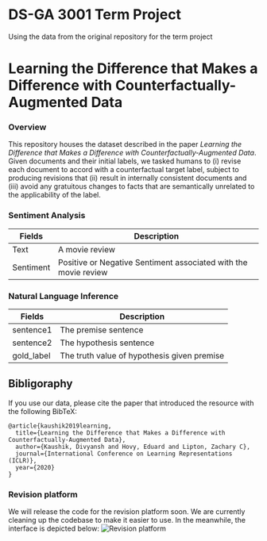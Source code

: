 # DS-GA 3001 Term Project
Using the data from the original repository for the term project

# Learning the Difference that Makes a Difference with Counterfactually-Augmented Data

### Overview
This repository houses the dataset described in the paper *Learning the Difference that Makes a Difference with Counterfactually-Augmented Data*. Given documents and their initial labels, we tasked humans to (i) revise each document to accord with a counterfactual target label, subject to producing revisions that (ii) result in internally consistent documents and (iii) avoid any gratuitous changes to facts that are semantically unrelated to the applicability of the label.

### Sentiment Analysis

Fields        | Description
------------- | -------------
Text          | A movie review
Sentiment     | Positive or Negative Sentiment associated with the movie review

### Natural Language Inference

Fields        | Description
------------- | -------------
sentence1     | The premise sentence
sentence2     | The hypothesis sentence
gold_label    | The truth value of hypothesis given premise

## Bibligoraphy

If you use our data, please cite the paper that introduced the resource with the following BibTeX:

```
@article{kaushik2019learning,
  title={Learning the Difference that Makes a Difference with Counterfactually-Augmented Data},
  author={Kaushik, Divyansh and Hovy, Eduard and Lipton, Zachary C},
  journal={International Conference on Learning Representations (ICLR)},
  year={2020}
}
```

### Revision platform

We will release the code for the revision platform soon. We are currently cleaning up the codebase to make it easier to use. In the meanwhile, the interface is depicted below:
![Revision platform](https://github.com/dkaushik96/counterfactually-augmented-data/blob/master/platform_screenshot.png)
